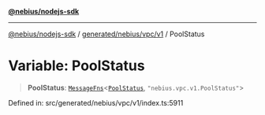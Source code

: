 [**@nebius/nodejs-sdk**](../../../../../README.md)

***

[@nebius/nodejs-sdk](../../../../../README.md) / [generated/nebius/vpc/v1](../README.md) / PoolStatus

# Variable: PoolStatus

> **PoolStatus**: [`MessageFns`](../../../../../runtime/protos/core/interfaces/MessageFns.md)\<[`PoolStatus`](../interfaces/PoolStatus.md), `"nebius.vpc.v1.PoolStatus"`\>

Defined in: src/generated/nebius/vpc/v1/index.ts:5911
